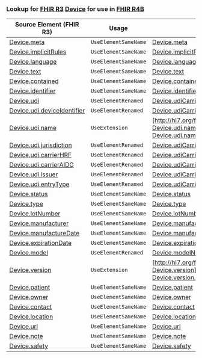 ### Lookup for [FHIR R3](https://hl7.org/fhir/STU3/) [Device](https://hl7.org/fhir/STU3/Device.html) for use in [FHIR R4B](https://hl7.org/fhir/R4B/)

| Source Element (FHIR R3) | Usage | Target |
| -------------- | ----- | ------ |
| [Device.meta](https://hl7.org/fhir/STU3/Device.html#resource) | `UseElementSameName` | [Device.meta](https://hl7.org/fhir/R4B/Device.html#resource) |
| [Device.implicitRules](https://hl7.org/fhir/STU3/Device.html#resource) | `UseElementSameName` | [Device.implicitRules](https://hl7.org/fhir/R4B/Device.html#resource) |
| [Device.language](https://hl7.org/fhir/STU3/Device.html#resource) | `UseElementSameName` | [Device.language](https://hl7.org/fhir/R4B/Device.html#resource) |
| [Device.text](https://hl7.org/fhir/STU3/Device.html#resource) | `UseElementSameName` | [Device.text](https://hl7.org/fhir/R4B/Device.html#resource) |
| [Device.contained](https://hl7.org/fhir/STU3/Device.html#resource) | `UseElementSameName` | [Device.contained](https://hl7.org/fhir/R4B/Device.html#resource) |
| [Device.identifier](https://hl7.org/fhir/STU3/Device.html#resource) | `UseElementSameName` | [Device.identifier](https://hl7.org/fhir/R4B/Device.html#resource) |
| [Device.udi](https://hl7.org/fhir/STU3/Device.html#resource) | `UseElementRenamed` | [Device.udiCarrier](https://hl7.org/fhir/R4B/Device.html#resource) |
| [Device.udi.deviceIdentifier](https://hl7.org/fhir/STU3/Device.html#resource) | `UseElementRenamed` | [Device.udiCarrier.deviceIdentifier](https://hl7.org/fhir/R4B/Device.html#resource) |
| [Device.udi.name](https://hl7.org/fhir/STU3/Device.html#resource) | `UseExtension` | [http://hl7.org/fhir/3.0/StructureDefinition/extension-Device.udi.name](StructureDefinition-ext-R3-Device.udi.name.html) |
| [Device.udi.jurisdiction](https://hl7.org/fhir/STU3/Device.html#resource) | `UseElementRenamed` | [Device.udiCarrier.jurisdiction](https://hl7.org/fhir/R4B/Device.html#resource) |
| [Device.udi.carrierHRF](https://hl7.org/fhir/STU3/Device.html#resource) | `UseElementRenamed` | [Device.udiCarrier.carrierHRF](https://hl7.org/fhir/R4B/Device.html#resource) |
| [Device.udi.carrierAIDC](https://hl7.org/fhir/STU3/Device.html#resource) | `UseElementRenamed` | [Device.udiCarrier.carrierAIDC](https://hl7.org/fhir/R4B/Device.html#resource) |
| [Device.udi.issuer](https://hl7.org/fhir/STU3/Device.html#resource) | `UseElementRenamed` | [Device.udiCarrier.issuer](https://hl7.org/fhir/R4B/Device.html#resource) |
| [Device.udi.entryType](https://hl7.org/fhir/STU3/Device.html#resource) | `UseElementRenamed` | [Device.udiCarrier.entryType](https://hl7.org/fhir/R4B/Device.html#resource) |
| [Device.status](https://hl7.org/fhir/STU3/Device.html#resource) | `UseElementSameName` | [Device.status](https://hl7.org/fhir/R4B/Device.html#resource) |
| [Device.type](https://hl7.org/fhir/STU3/Device.html#resource) | `UseElementSameName` | [Device.type](https://hl7.org/fhir/R4B/Device.html#resource) |
| [Device.lotNumber](https://hl7.org/fhir/STU3/Device.html#resource) | `UseElementSameName` | [Device.lotNumber](https://hl7.org/fhir/R4B/Device.html#resource) |
| [Device.manufacturer](https://hl7.org/fhir/STU3/Device.html#resource) | `UseElementSameName` | [Device.manufacturer](https://hl7.org/fhir/R4B/Device.html#resource) |
| [Device.manufactureDate](https://hl7.org/fhir/STU3/Device.html#resource) | `UseElementSameName` | [Device.manufactureDate](https://hl7.org/fhir/R4B/Device.html#resource) |
| [Device.expirationDate](https://hl7.org/fhir/STU3/Device.html#resource) | `UseElementSameName` | [Device.expirationDate](https://hl7.org/fhir/R4B/Device.html#resource) |
| [Device.model](https://hl7.org/fhir/STU3/Device.html#resource) | `UseElementRenamed` | [Device.modelNumber](https://hl7.org/fhir/R4B/Device.html#resource) |
| [Device.version](https://hl7.org/fhir/STU3/Device.html#resource) | `UseExtension` | [http://hl7.org/fhir/3.0/StructureDefinition/extension-Device.version](StructureDefinition-ext-R3-Device.version.html) |
| [Device.patient](https://hl7.org/fhir/STU3/Device.html#resource) | `UseElementSameName` | [Device.patient](https://hl7.org/fhir/R4B/Device.html#resource) |
| [Device.owner](https://hl7.org/fhir/STU3/Device.html#resource) | `UseElementSameName` | [Device.owner](https://hl7.org/fhir/R4B/Device.html#resource) |
| [Device.contact](https://hl7.org/fhir/STU3/Device.html#resource) | `UseElementSameName` | [Device.contact](https://hl7.org/fhir/R4B/Device.html#resource) |
| [Device.location](https://hl7.org/fhir/STU3/Device.html#resource) | `UseElementSameName` | [Device.location](https://hl7.org/fhir/R4B/Device.html#resource) |
| [Device.url](https://hl7.org/fhir/STU3/Device.html#resource) | `UseElementSameName` | [Device.url](https://hl7.org/fhir/R4B/Device.html#resource) |
| [Device.note](https://hl7.org/fhir/STU3/Device.html#resource) | `UseElementSameName` | [Device.note](https://hl7.org/fhir/R4B/Device.html#resource) |
| [Device.safety](https://hl7.org/fhir/STU3/Device.html#resource) | `UseElementSameName` | [Device.safety](https://hl7.org/fhir/R4B/Device.html#resource) |
